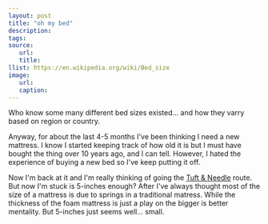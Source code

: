 ```yaml
---
layout: post
title: "oh my bed"
description:
tags:
source:
   url:
   title:
llist: https://en.wikipedia.org/wiki/Bed_size
image:
   url:
   caption:
---
```

Who know some many different bed sizes existed... and how they varry based on region or country.

Anyway, for about the last 4-5 months I've been thinking I need a new mattress. I know I started keeping track of how old it is but I must have bought the thing over 10 years ago, and I can tell. However, I hated the experience of buying a new bed so I've keep putting it off.

Now I'm back at it and I'm really thinking of going the [Tuft & Needle][tn] route. But now I'm stuck is 5-inches enough? After I've always thought most of the size of a mattress is due to springs in a traditional matress. While the thickness of the foam mattress is just a play on the bigger is better mentality. But 5-inches just seems well... small.

[tn]: https://www.tuftandneedle.com/